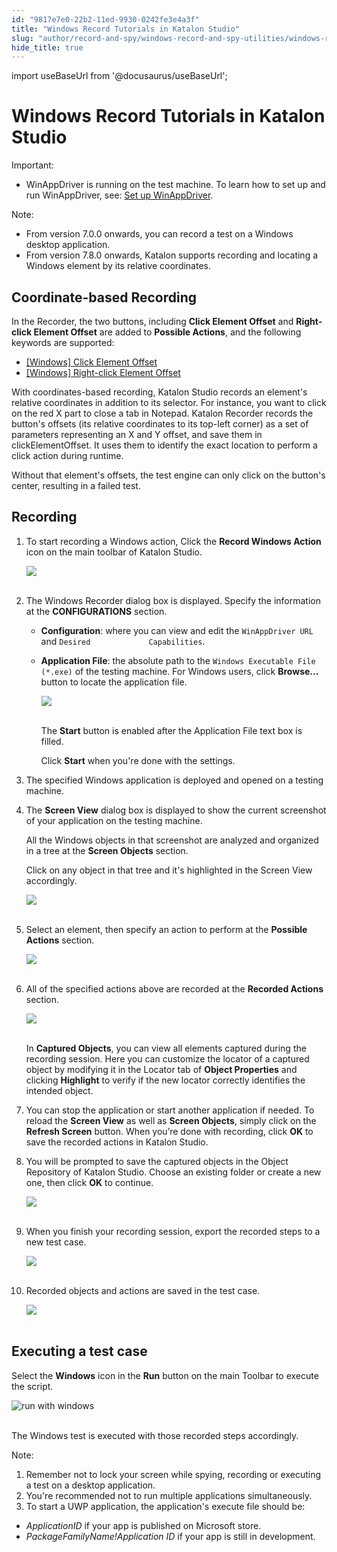 ```yaml
---
id: "9817e7e0-22b2-11ed-9930-0242fe3e4a3f"
title: "Windows Record Tutorials in Katalon Studio"
slug: "author/record-and-spy/windows-record-and-spy-utilities/windows-record-tutorials-in-katalon-studio"
hide_title: true
---
```

import useBaseUrl from '@docusaurus/useBaseUrl';


# <a id="id" class="anchor_top_offset"/><a id="ariaid-title1" class="anchor_top_offset"/>Windows Record Tutorials in <span xmlns="http://www.w3.org/1999/xhtml" className="ph">Katalon Studio</span> 

<div xmlns="http://www.w3.org/1999/xhtml" className="note important note_important"><span className="note__title">Important:</span> <ul className="ul"><li className="li">WinAppDriver is running on the test machine. To learn how to set up and run WinAppDriver, see: <a className="xref" href="/author/manage-projects/set-up-projects/windows-desktop-apps-testing/set-up-winappdriver-in-katalon-studio">Set up WinAppDriver</a>.</li></ul></div>
<div xmlns="http://www.w3.org/1999/xhtml" className="note note note_note"><span className="note__title">Note:</span> 
  <ul className="ul"><li className="li">From version 7.0.0 onwards, you can record a test on a Windows desktop application.</li><li className="li">From version 7.8.0 onwards, Katalon supports recording and locating a Windows element by its relative coordinates.</li></ul>
</div>
    

## <a id="id_1" class="anchor_top_offset"/>Coordinate-based Recording

    
      
<p xmlns="http://www.w3.org/1999/xhtml" className="p">In the Recorder, the two buttons, including <strong className="ph b">Click     Element Offset</strong> and <strong className="ph b">Right-click Element     Offset</strong> are added to <strong className="ph b">Possible Actions</strong>, and   the following keywords are supported:</p> 
      
<ul xmlns="http://www.w3.org/1999/xhtml" className="ul">   <li className="li">     <a className="xref" href="/author/keywords/keyword-description-in-katalon-studio/windows-keywords/windows-click-element-offset">[Windows]       Click Element Offset</a>   </li>   <li className="li">     <a className="xref" href="/author/keywords/keyword-description-in-katalon-studio/windows-keywords/windows-right-click-element-offset">[Windows]       Right-click Element Offset</a>   </li> </ul> 
      
<p xmlns="http://www.w3.org/1999/xhtml" className="p">With coordinates-based recording, Katalon Studio records an   element's relative coordinates in addition to its selector. For   instance, you want to click on the red X part to close a tab in   Notepad. Katalon Recorder records the button's offsets (its   relative coordinates to its top-left corner) as a set of parameters   representing an X and Y offset, and save them in   clickElementOffset. It uses them to identify the exact location to   perform a click action during runtime.</p> 
      
<p xmlns="http://www.w3.org/1999/xhtml" className="p">Without that element's offsets, the test engine can only click   on the button's center, resulting in a failed test.</p> 
    
  

## <a id="id_2" class="anchor_top_offset"/>Recording

<ol xmlns="http://www.w3.org/1999/xhtml" className="ol"><li className="li">     <p className="p">To start recording a Windows action, Click the <strong className="ph b">Record Windows Action</strong> icon on the main toolbar of Katalon Studio.</p>     <p className="p"> <img className="image" height={65} src={useBaseUrl("https://github.com/katalon-studio/docs-images/raw/master/katalon-studio/docs/introduction-desktop-app-testing/Windows_Record_Action.png")} width={601} /><br /><br />     </p>   </li><li className="li">     <p className="p">The Windows Recorder dialog box is displayed. Specify the information at the <strong className="ph b">CONFIGURATIONS</strong> section.</p>     <ul className="ul"><li className="li">         <p className="p"> <strong className="ph b">Configuration</strong>: where you can view and edit the <code className="ph codeph">WinAppDriver URL</code> and <code className="ph codeph">Desired             Capabilities</code>.</p>       </li><li className="li">         <p className="p"> <strong className="ph b">Application File</strong>: the absolute path to the <code className="ph codeph">Windows Executable File (*.exe)</code> of the testing machine. For Windows users, click <strong className="ph b">Browse...</strong> button to locate the application file.</p>         <p className="p"> <img className="image" height={144} src={useBaseUrl("https://github.com/katalon-studio/docs-images/raw/master/katalon-studio/docs/record-windows-actions/Record-step2.png")} width={402} /><br /><br />         </p>         <p className="p">The <strong className="ph b">Start</strong> button is enabled after the Application File text box is filled.</p>         <p className="p">Click <strong className="ph b">Start</strong> when you're done with the settings.</p>       </li></ul>   </li><li className="li">     <p className="p">The specified Windows application is deployed and opened on a testing machine.</p>   </li><li className="li">     <p className="p">The <strong className="ph b">Screen View</strong> dialog box is displayed to show the current screenshot of your application on the testing machine.</p>     <p className="p">All the Windows objects in that screenshot are analyzed and organized in a tree at the <strong className="ph b">Screen Objects</strong> section.</p>     <p className="p">Click on any object in that tree and it's highlighted in the Screen View accordingly.</p>     <p className="p"> <img className="image" src={useBaseUrl("https://github.com/katalon-studio/docs-images/raw/master/katalon-studio/docs/record-windows-actions/highlighted.png")} /><br /><br />     </p>   </li><li className="li">     <p className="p">Select an element, then specify an action to perform at the <strong className="ph b">Possible Actions</strong> section.</p>     <p className="p"> <img className="image" height={147} src={useBaseUrl("https://github.com/katalon-studio/docs-images/raw/master/katalon-studio/docs/record-windows-actions/actions.png")} width={299} /><br /><br />     </p>   </li><li className="li">     <p className="p">All of the specified actions above are recorded at the <strong className="ph b">Recorded Actions</strong> section.</p>     <p className="p"> <img className="image" height={193} src={useBaseUrl("https://github.com/katalon-studio/docs-images/raw/master/katalon-studio/docs/record-windows-actions/step-6.png")} width={424} /><br /><br />     </p>     <p className="p">In <strong className="ph b">Captured Objects</strong>, you can view all elements captured during the recording session. Here you can customize the locator of a captured object by modifying it in the Locator tab of <strong className="ph b">Object Properties</strong> and clicking <strong className="ph b">Highlight</strong> to verify if the new locator correctly identifies the intended object.</p>   </li><li className="li">     <p className="p">You can stop the application or start another application if needed. To reload the <strong className="ph b">Screen View</strong> as well as <strong className="ph b">Screen Objects</strong>, simply click on the <strong className="ph b">Refresh Screen</strong> button. When you’re done with recording, click <strong className="ph b">OK</strong> to save the recorded actions in Katalon Studio.</p>   </li><li className="li">     <p className="p">You will be prompted to save the captured objects in the Object Repository of Katalon Studio. Choose an existing folder or create a new one, then click <strong className="ph b">OK</strong> to continue.</p>     <p className="p"> <img className="image" height={258} src={useBaseUrl("https://github.com/katalon-studio/docs-images/raw/master/katalon-studio/docs/record-windows-actions/Step9.png")} width={267} /><br /><br />     </p>   </li><li className="li">     <p className="p">When you finish your recording session, export the recorded steps to a new test case.</p>     <p className="p"> <img className="image" height={197} src={useBaseUrl("https://github.com/katalon-studio/docs-images/raw/master/katalon-studio/docs/record-windows-actions/Export-new-TC.png")} width={494} /><br /><br />     </p>   </li><li className="li">     <p className="p">Recorded objects and actions are saved in the test case.</p>     <p className="p"> <img className="image" height={191} src={useBaseUrl("https://github.com/katalon-studio/docs-images/raw/master/katalon-studio/docs/record-windows-actions/test-case.png")} width={609} /><br /><br />      </p>   </li></ol> 

## <a id="id_3" class="anchor_top_offset"/>Executing a test case

<p xmlns="http://www.w3.org/1999/xhtml" className="p">Select the <strong className="ph b">Windows</strong> icon in the <strong className="ph b">Run</strong> button on the main Toolbar to execute the script.</p> 
<p xmlns="http://www.w3.org/1999/xhtml" className="p">   <img className="image" src={useBaseUrl("https://github.com/katalon-studio/docs-images/raw/master/katalon-studio/docs/record-windows-actions/run-with-windows.png")} alt="run with windows" /><br /><br /> </p> 
<p xmlns="http://www.w3.org/1999/xhtml" className="p">The Windows test is executed with those recorded steps   accordingly.</p> 
<div xmlns="http://www.w3.org/1999/xhtml" className="note note note_note"><span className="note__title">Note:</span> 
  <ol className="ol"><li className="li">Remember not to lock your screen while spying, recording or
      executing a test on a desktop application.</li><li className="li">You're recommended not to run multiple applications
      simultaneously.</li><li className="li">To start a UWP application, the application's execute file
      should be:</li></ol>
  <ul className="ul"><li className="li">
      <em className="ph i">ApplicationID</em> if your app is published on Microsoft
      store.</li><li className="li">
      <em className="ph i">PackageFamilyName!Application ID</em> if your app is still
      in development.</li></ul>
</div>
